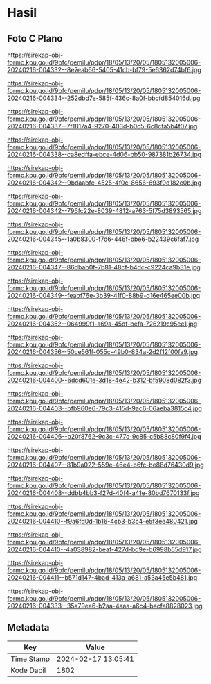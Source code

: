 # Hasil

## Foto C Plano

https://sirekap-obj-formc.kpu.go.id/9bfc/pemilu/pdpr/18/05/13/20/05/1805132005006-20240216-004332--8e7eab66-5405-41cb-bf79-5e6362d74bf6.jpg

https://sirekap-obj-formc.kpu.go.id/9bfc/pemilu/pdpr/18/05/13/20/05/1805132005006-20240216-004334--252dbd7e-585f-436c-8a0f-bbcfd854016d.jpg

https://sirekap-obj-formc.kpu.go.id/9bfc/pemilu/pdpr/18/05/13/20/05/1805132005006-20240216-004337--7f1817a4-9270-403d-b0c5-6c8cfa5b4f07.jpg

https://sirekap-obj-formc.kpu.go.id/9bfc/pemilu/pdpr/18/05/13/20/05/1805132005006-20240216-004338--ca8edffa-ebce-4d06-bb50-987381b26734.jpg

https://sirekap-obj-formc.kpu.go.id/9bfc/pemilu/pdpr/18/05/13/20/05/1805132005006-20240216-004342--9bdaabfe-4525-4f0c-8656-693f0d182e0b.jpg

https://sirekap-obj-formc.kpu.go.id/9bfc/pemilu/pdpr/18/05/13/20/05/1805132005006-20240216-004342--796fc22e-8039-4812-a763-5f75d3893565.jpg

https://sirekap-obj-formc.kpu.go.id/9bfc/pemilu/pdpr/18/05/13/20/05/1805132005006-20240216-004345--1a0b8300-f7d6-446f-bbe6-b22439c6faf7.jpg

https://sirekap-obj-formc.kpu.go.id/9bfc/pemilu/pdpr/18/05/13/20/05/1805132005006-20240216-004347--86dbab0f-7b81-48cf-b4dc-c9224ca9b31e.jpg

https://sirekap-obj-formc.kpu.go.id/9bfc/pemilu/pdpr/18/05/13/20/05/1805132005006-20240216-004349--feabf76e-3b39-41f0-88b9-d16e465ee00b.jpg

https://sirekap-obj-formc.kpu.go.id/9bfc/pemilu/pdpr/18/05/13/20/05/1805132005006-20240216-004352--064999f1-a69a-45df-befa-726219c95ee1.jpg

https://sirekap-obj-formc.kpu.go.id/9bfc/pemilu/pdpr/18/05/13/20/05/1805132005006-20240216-004356--50ce561f-055c-49b0-834a-2d2f12f00fa9.jpg

https://sirekap-obj-formc.kpu.go.id/9bfc/pemilu/pdpr/18/05/13/20/05/1805132005006-20240216-004400--6dcd601e-3d18-4e42-b312-bf5908d082f3.jpg

https://sirekap-obj-formc.kpu.go.id/9bfc/pemilu/pdpr/18/05/13/20/05/1805132005006-20240216-004403--bfb960e6-79c3-415d-9ac6-06aeba3815c4.jpg

https://sirekap-obj-formc.kpu.go.id/9bfc/pemilu/pdpr/18/05/13/20/05/1805132005006-20240216-004406--b20f8762-9c3c-477c-9c85-c5b88c80f9f4.jpg

https://sirekap-obj-formc.kpu.go.id/9bfc/pemilu/pdpr/18/05/13/20/05/1805132005006-20240216-004407--81b9a022-559e-46e4-b6fc-be88d76430d9.jpg

https://sirekap-obj-formc.kpu.go.id/9bfc/pemilu/pdpr/18/05/13/20/05/1805132005006-20240216-004408--ddbb4bb3-f27d-40f4-a41e-80bd7670133f.jpg

https://sirekap-obj-formc.kpu.go.id/9bfc/pemilu/pdpr/18/05/13/20/05/1805132005006-20240216-004410--f9a6fd0d-1b16-4cb3-b3c4-e5f3ee480421.jpg

https://sirekap-obj-formc.kpu.go.id/9bfc/pemilu/pdpr/18/05/13/20/05/1805132005006-20240216-004410--4a038982-beaf-427d-bd9e-b6998b55d917.jpg

https://sirekap-obj-formc.kpu.go.id/9bfc/pemilu/pdpr/18/05/13/20/05/1805132005006-20240216-004411--b571d147-4bad-413a-a681-a53a45e5b481.jpg

https://sirekap-obj-formc.kpu.go.id/9bfc/pemilu/pdpr/18/05/13/20/05/1805132005006-20240216-004333--35a79ea6-b2aa-4aaa-a6c4-bacfa8828023.jpg


## Metadata

| Key        | Value               |
| ---------- | ------------------- |
| Time Stamp | 2024-02-17 13:05:41 |
| Kode Dapil | 1802                |



